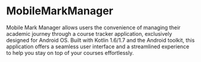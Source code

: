 # MobileMarkManager

Mobile Mark Manager allows users the convenience of managing their academic journey through a course tracker application, exclusively designed for Android OS. Built with Kotlin 1.6/1.7 and the Android toolkit, this  application offers a seamless user interface and a streamlined experience to help you stay on top of your courses effortlessly.





